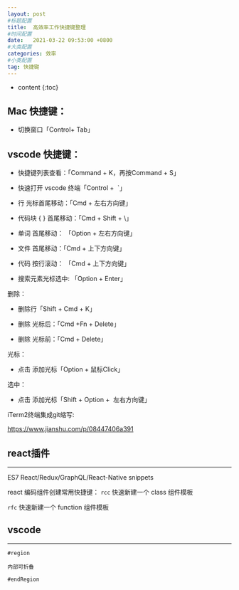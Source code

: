 ```yaml
---
layout: post
#标题配置
title:  高效率工作快捷键整理
#时间配置
date:   2021-03-22 09:53:00 +0800
#大类配置
categories: 效率
#小类配置
tag: 快捷键
---
```


* content
{:toc}


## Mac 快捷键：

* 切换窗口「Control+ Tab」

## vscode 快捷键：

* 快捷键列表查看：「Command + K，再按Command + S」

* 快速打开 vscode 终端「Control +  `」

* 行 光标首尾移动：「Cmd + 左右方向键」

* 代码块 { }   首尾移动：「Cmd + Shift + \」

* 单词  首尾移动： 「Option + 左右方向键」

* 文件 首尾移动：「Cmd + 上下方向键」

* 代码 按行滚动： 「Cmd + 上下方向键」

* 搜索元素光标选中:  「Option + Enter」

删除：

* 删除行「Shift + Cmd + K」

* 删除 光标后：「Cmd +Fn + Delete」

* 删除 光标前：「Cmd + Delete」

光标：

* 点击 添加光标「Option + 鼠标Click」

选中：

* 点击 添加光标「Shift + Option +  左右方向键」

iTerm2终端集成git缩写:

https://www.jianshu.com/p/08447406a391


## react插件 
-----
ES7 React/Redux/GraphQL/React-Native snippets 

react 编码组件创建常用快捷键：
`rcc` 快速新建一个 class 组件模板

`rfc` 快速新建一个 function 组件模板

## vscode
---

```
#region

内部可折叠

#endRegion
```